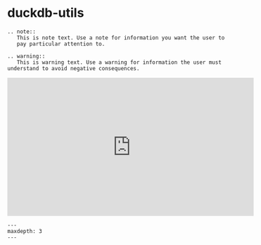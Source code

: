 # duckdb-utils

```{eval-rst}
.. note::
   This is note text. Use a note for information you want the user to
   pay particular attention to.
```

```{eval-rst}
.. warning::
   This is warning text. Use a warning for information the user must understand to avoid negative consequences.
```


<iframe width="560" height="315" src="https://www.youtube.com/embed/51aJsWAec-I?si=1PR-TZaciJDN9fY5" title="YouTube video player" frameborder="0" allow="accelerometer; autoplay; clipboard-write; encrypted-media; gyroscope; picture-in-picture; web-share" allowfullscreen></iframe>

```{toctree}
---
maxdepth: 3
---

```
